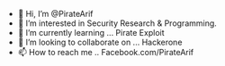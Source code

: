 - 👋 Hi, I’m @PirateArif
- 👀 I’m interested in Security Research & Programming. 
- 🌱 I’m currently learning ... Pirate Exploit
- 💞️ I’m looking to collaborate on ... Hackerone
- 📫 How to reach me .. Facebook.com/PirateArif

<!---
PirateArif/PirateArif is a ✨ special ✨ repository because its `README.md` (this file) appears on your GitHub profile.
You can click the Preview link to take a look at your changes.
--->

